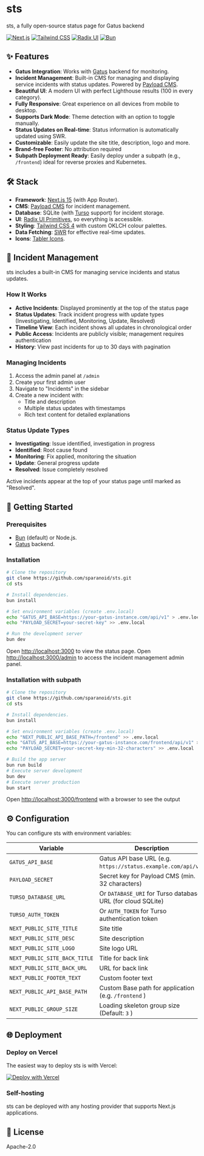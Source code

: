 # sts

sts, a fully open-source status page for Gatus backend

[![Next.js](https://img.shields.io/badge/Next.js_15-black?style=for-the-badge&logo=next.js&logoColor=white)](https://nextjs.org/)
[![Tailwind CSS](https://img.shields.io/badge/Tailwind_CSS_4-38B2AC?style=for-the-badge&logo=tailwind-css&logoColor=white)](https://tailwindcss.com/)
[![Radix UI](https://img.shields.io/badge/Radix_UI-161618?style=for-the-badge&logo=radix-ui&logoColor=white)](https://www.radix-ui.com/)
[![Bun](https://img.shields.io/badge/Bun-000000?style=for-the-badge&logo=bun&logoColor=white)](https://bun.sh/)

## ✨ Features

- **Gatus Integration**: Works with [Gatus](https://github.com/TwiN/gatus) backend for monitoring.
- **Incident Management**: Built-in CMS for managing and displaying service incidents with status updates. Powered by [Payload CMS](https://payloadcms.com/).
- **Beautiful UI**: A modern UI with perfect Lighthouse results (100 in every category).
- **Fully Responsive**: Great experience on all devices from mobile to desktop.
- **Supports Dark Mode**: Theme detection with an option to toggle manually.
- **Status Updates on Real-time**: Status information is automatically updated using SWR.
- **Customizable**: Easily update the site title, description, logo and more.
- **Brand-free Footer**: No attribution required
- **Subpath Deployment Ready**: Easily deploy under a subpath (e.g., `/frontend`) ideal for reverse proxies and Kubernetes.

## 🛠️ Stack

- **Framework**: [Next.js 15](https://nextjs.org/) (with App Router).
- **CMS**: [Payload CMS](https://payloadcms.com/) for incident management.
- **Database**: SQLite (with [Turso](https://turso.tech/) support) for incident storage.
- **UI**: [Radix UI Primitives](https://www.radix-ui.com/), so everything is accessible.
- **Styling**: [Tailwind CSS 4](https://tailwindcss.com/) with custom OKLCH colour palettes.
- **Data Fetching**: [SWR](https://swr.vercel.app/) for effective real-time updates.
- **Icons**: [Tabler Icons](https://tabler-icons.io/).

## 📢 Incident Management

sts includes a built-in CMS for managing service incidents and status updates.

### How It Works

- **Active Incidents**: Displayed prominently at the top of the status page
- **Status Updates**: Track incident progress with update types (Investigating, Identified, Monitoring, Update, Resolved)
- **Timeline View**: Each incident shows all updates in chronological order
- **Public Access**: Incidents are publicly visible; management requires authentication
- **History**: View past incidents for up to 30 days with pagination

### Managing Incidents

1. Access the admin panel at `/admin`
2. Create your first admin user
3. Navigate to "Incidents" in the sidebar
4. Create a new incident with:
   - Title and description
   - Multiple status updates with timestamps
   - Rich text content for detailed explanations

### Status Update Types

- **Investigating**: Issue identified, investigation in progress
- **Identified**: Root cause found
- **Monitoring**: Fix applied, monitoring the situation
- **Update**: General progress update
- **Resolved**: Issue completely resolved

Active incidents appear at the top of your status page until marked as "Resolved".

## 🚀 Getting Started

### Prerequisites

- [Bun](https://bun.sh/) (default) or Node.js.
- [Gatus](https://github.com/TwiN/gatus) backend.

### Installation

```bash
# Clone the repository
git clone https://github.com/sparanoid/sts.git
cd sts

# Install dependencies.
bun install

# Set environment variables (create .env.local)
echo "GATUS_API_BASE=https://your-gatus-instance.com/api/v1" > .env.local
echo "PAYLOAD_SECRET=your-secret-key" >> .env.local

# Run the development server
bun dev
```

Open [http://localhost:3000](http://localhost:3000) to view the status page.
Open [http://localhost:3000/admin](http://localhost:3000/admin) to access the incident management admin panel.

### Installation with subpath

```bash
# Clone the repository
git clone https://github.com/sparanoid/sts.git
cd sts

# Install dependencies.
bun install

# Set environment variables (create .env.local)
echo "NEXT_PUBLIC_API_BASE_PATH=/frontend" >> .env.local
echo "GATUS_API_BASE=https://your-gatus-instance.com/frontend/api/v1" > .env.local
echo "PAYLOAD_SECRET=your-secret-key-min-32-characters" >> .env.local

# Build the app server
bun run build
# Execute server development
bun dev
# Execute server production
bun start
```

Open [http://localhost:3000/frontend](http://localhost:3000/frontend) with a browser to see the output

## ⚙️ Configuration

You can configure sts with environment variables:

| Variable                      | Description                                                   | Required |
| ----------------------------- | ------------------------------------------------------------- | -------- |
| `GATUS_API_BASE`              | Gatus API base URL (e.g. `https://status.example.com/api/v1`) | ✅       |
| `PAYLOAD_SECRET`              | Secret key for Payload CMS (min. 32 characters)               | ✅       |
| `TURSO_DATABASE_URL`          | Or `DATABASE_URI` for Turso database URL (for cloud SQLite)   | ❌       |
| `TURSO_AUTH_TOKEN`            | Or `AUTH_TOKEN` for Turso authentication token                | ❌       |
| `NEXT_PUBLIC_SITE_TITLE`      | Site title                                                    | ❌       |
| `NEXT_PUBLIC_SITE_DESC`       | Site description                                              | ❌       |
| `NEXT_PUBLIC_SITE_LOGO`       | Site logo URL                                                 | ❌       |
| `NEXT_PUBLIC_SITE_BACK_TITLE` | Title for back link                                           | ❌       |
| `NEXT_PUBLIC_SITE_BACK_URL`   | URL for back link                                             | ❌       |
| `NEXT_PUBLIC_FOOTER_TEXT`     | Custom footer text                                            | ❌       |
| `NEXT_PUBLIC_API_BASE_PATH`   | Custom Base path for application (e.g. `/frontend` )          | ❌       |
| `NEXT_PUBLIC_GROUP_SIZE`      | Loading skeleton group size (Default: `3` )                   | ❌       |

## 🌐 Deployment

### Deploy on Vercel

The easiest way to deploy sts is with Vercel:

[![Deploy with Vercel](https://vercel.com/button)](https://vercel.com/new/clone?repository-url=https%3A%2F%2Fgithub.com%2Fsparanoid%2Fsts&env=NEXT_PUBLIC_SITE_TITLE,NEXT_PUBLIC_SITE_DESC,NEXT_PUBLIC_SITE_LOGO,NEXT_PUBLIC_SITE_BACK_TITLE,NEXT_PUBLIC_SITE_BACK_URL,NEXT_PUBLIC_FOOTER_TEXT,GATUS_API_BASE&envDescription=%60GATUS_API_BASE%60%20is%20required%2C%20ie.%20%60https%3A%2F%2Fstatus.twin.sh%2Fapi%2Fv1%60&project-name=sts&repository-name=sts)

### Self-hosting

sts can be deployed with any hosting provider that supports Next.js applications.

## 📝 License

Apache-2.0
